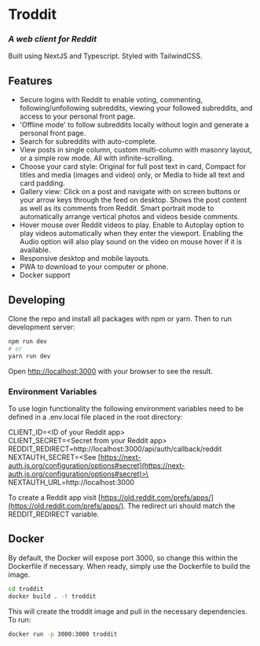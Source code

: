 # Troddit 
### _A web client for Reddit_

Built using NextJS and Typescript. Styled with TailwindCSS. 

## Features

- Secure logins with Reddit to enable voting, commenting, following/unfollowing subreddits, viewing your followed subreddits, and access to your personal front page. 
- 'Offline mode' to follow subreddits locally without login and generate a personal front page.
- Search for subreddits with auto-complete. 
- View posts in single column, custom multi-column with masonry layout, or a simple row mode. All with infinite-scrolling. 
- Choose your card style: Original for full post text in card, Compact for titles and media (images and video) only, or Media to hide all text and card padding. 
- Gallery view: Click on a post and navigate with on screen buttons or your arrow keys through the feed on desktop. Shows the post content as well as its comments from Reddit. Smart portrait mode to automatically arrange vertical photos and videos beside comments. 
- Hover mouse over Reddit videos to play. Enable to Autoplay option to play videos automatically when they enter the viewport. Enabling the Audio option will also play sound on the video on mouse hover if it is available. 
- Responsive desktop and mobile layouts.  
- PWA to download to your computer or phone. 
- Docker support


## Developing

Clone the repo and install all packages with npm or yarn. Then to run development server: 

```sh
npm run dev
# or
yarn run dev
```
Open [http://localhost:3000](http://localhost:3000) with your browser to see the result.


### Environment Variables
To use login functionality the following environment variables need to be defined in a .env.local file placed in the root directory: 

CLIENT_ID=\<ID of your Reddit app>\
CLIENT_SECRET=\<Secret from your Reddit app>\
REDDIT_REDIRECT=http://localhost:3000/api/auth/callback/reddit  
NEXTAUTH_SECRET=\<See [https://next-auth.js.org/configuration/options#secret](https://next-auth.js.org/configuration/options#secret)>\
NEXTAUTH_URL=http://localhost:3000

To create a Reddit app visit [https://old.reddit.com/prefs/apps/](https://old.reddit.com/prefs/apps/). 
The redirect uri should match the REDDIT_REDIRECT variable. 


## Docker

By default, the Docker will expose port 3000, so change this within the
Dockerfile if necessary. When ready, simply use the Dockerfile to
build the image.

```sh
cd troddit
docker build . -t troddit
```

This will create the troddit image and pull in the necessary dependencies. To run:

```sh
docker run -p 3000:3000 troddit
```

